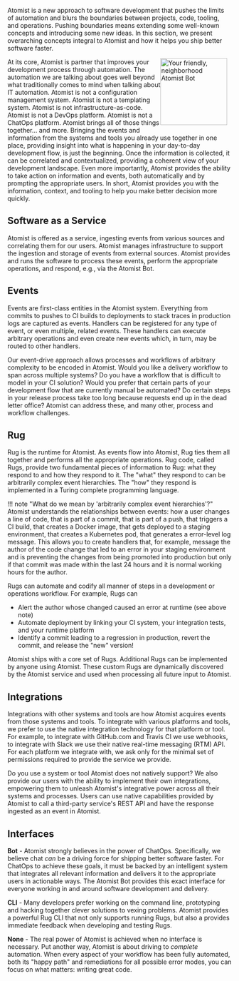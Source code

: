 Atomist is a new approach to software development that pushes the
limits of automation and blurs the boundaries between projects, code,
tooling, and operations.  Pushing boundaries means extending some
well-known concepts and introducing some new ideas.  In this section,
we present overarching concepts integral to Atomist and how it
helps you ship better software faster.

<img style="float:right; margin-top:0px; margin-left:0px; margin-right:10px; margin-bottom:10px;" src="/images/atomist-bot-color.jpg" width="150px" height="150px" alt="Your friendly, neighborhood Atomist Bot"/>

At its core, Atomist is partner that improves your development process
through automation.  The automation we are talking about goes well
beyond what traditionally comes to mind when talking about IT
automation.  Atomist is not a configuration management system.
Atomist is not a templating system.  Atomist is not
infrastructure-as-code.  Atomist is not a DevOps platform.  Atomist is
not a ChatOps platform.  Atomist brings all of those things
together&hellip; and more.  Bringing the events and information from
the systems and tools you already use together in one place, providing
insight into what is happening in your day-to-day development flow, is
just the beginning.  Once the information is collected, it can be
correlated and contextualized, providing a coherent view of your
development landscape.  Even more importantly, Atomist provides the
ability to take action on information and events, both automatically
and by prompting the appropriate users.  In short, Atomist provides
you with the information, context, and tooling to help you make better
decision more quickly.

## Software as a Service

Atomist is offered as a service, ingesting events from various sources
and correlating them for our users.  Atomist manages infrastructure to
support the ingestion and storage of events from external sources.
Atomist provides and runs the software to process these events,
perform the appropriate operations, and respond, e.g., via the Atomist
Bot.

## Events

Events are first-class entities in the Atomist system.  Everything
from commits to pushes to CI builds to deployments to stack traces in
production logs are captured as events.  Handlers can be registered
for any type of event, or even multiple, related events.  These
handlers can execute arbitrary operations and even create new events
which, in turn, may be routed to other handlers.

Our event-drive approach allows processes and workflows of arbitrary
complexity to be encoded in Atomist.  Would you like a delivery
workflow to span across multiple systems?  Do you have a workflow that
is difficult to model in your CI solution?  Would you prefer that
certain parts of your development flow that are currently manual be
automated?  Do certain steps in your release process take too long
because requests end up in the dead letter office?  Atomist can
address these, and many other, process and workflow challenges.

## Rug

<!-- *That rug really tied the room together, did it not?* -->

Rug is the runtime for Atomist.  As events flow into Atomist, Rug ties
them all together and performs all the appropriate operations.  Rug
code, called Rugs, provide two fundamental pieces of information to
Rug: what they respond to and how they respond to it.  The "what" they
respond to can be arbitrarily complex event hierarchies.  The "how"
they respond is implemented in a Turing complete programming language.

!!! note "What do we mean by 'arbitrarily complex event hierarchies'?"
    Atomist understands the relationships between events: how a user
    changes a line of code, that is part of a commit, that is part of
    a push, that triggers a CI build, that creates a Docker image,
    that gets deployed to a staging environment, that creates a
    Kubernetes pod, that generates a error-level log message.  This
    allows you to create handlers that, for example, message the
    author of the code change that led to an error in your staging
    environment and is preventing the changes from being promoted into
    production but only if that commit was made within the last 24
    hours and it is normal working hours for the author.

Rugs can automate and codify all manner of steps in a development or
operations workflow.  For example, Rugs can

-   Alert the author whose changed caused an error at runtime (see
    above note)
-   Automate deployment by linking your CI system, your integration
    tests, and your runtime platform
-   Identify a commit leading to a regression in production, revert
    the commit, and release the "new" version!

Atomist ships with a core set of Rugs.  Additional Rugs can be
implemented by anyone using Atomist.  These custom Rugs are
dynamically discovered by the Atomist service and used when processing
all future input to Atomist.

## Integrations

Integrations with other systems and tools are how Atomist acquires
events from those systems and tools.  To integrate with various
platforms and tools, we prefer to use the native integration
technology for that platform or tool.  For example, to integrate with
GitHub.com and Travis CI we use webhooks, to integrate with Slack we
use their native real-time messaging (RTM) API.  For each platform we
integrate with, we ask only for the minimal set of permissions
required to provide the service we provide.

Do you use a system or tool Atomist does not natively support?  We
also provide our users with the ability to implement their own
integrations, empowering them to unleash Atomist's integrative power
across all their systems and processes.  Users can use native
capabilities provided by Atomist to call a third-party service's REST
API and have the response ingested as an event in Atomist.

## Interfaces

**Bot** - Atomist strongly believes in the power of ChatOps.
Specifically, we believe chat *can* be a driving force for shipping
better software faster.  For ChatOps to achieve these goals, it must
be backed by an intelligent system that integrates all relevant
information and delivers it to the appropriate users in actionable
ways.  The Atomist Bot provides this exact interface for everyone
working in and around software development and delivery.

**CLI** - Many developers prefer working on the command line,
prototyping and hacking together clever solutions to vexing problems.
Atomist provides a powerful Rug CLI that not only supports running
Rugs, but also a provides immediate feedback when developing and
testing Rugs.

**None** - The real power of Atomist is achieved when no interface is
necessary.  Put another way, Atomist is about driving to *complete*
automation.  When every aspect of your workflow has been fully
automated, both its "happy path" and remediations for all possible
error modes, you can focus on what matters: writing great code.
